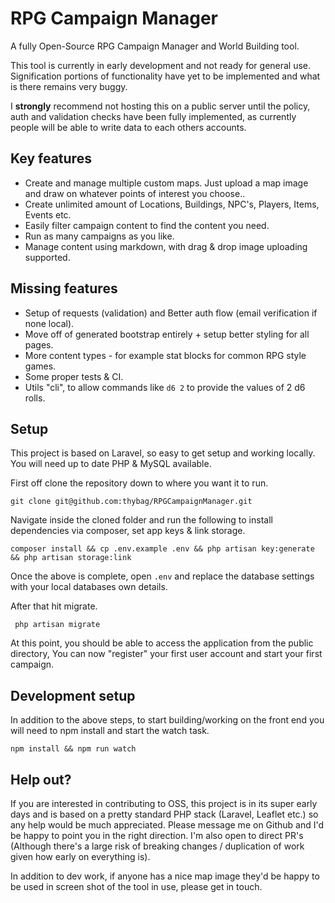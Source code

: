 # RPG Campaign Manager

A fully Open-Source RPG Campaign Manager and World Building tool.

This tool is currently in early development and not ready for general use. Signification portions of functionality have yet to be implemented and what is there remains very buggy. 

I **strongly** recommend not hosting this on a public server until the policy, auth and validation checks have been fully implemented, as currently people will be able to write data to each others accounts.

## Key features

* Create and manage multiple custom maps. Just upload a map image and draw on whatever points of interest you choose..
* Create unlimited amount of Locations, Buildings, NPC's, Players, Items, Events etc.
* Easily filter campaign content to find the content you need.
* Run as many campaigns as you like.
* Manage content using markdown, with drag & drop image uploading supported.

## Missing features

* Setup of requests (validation) and Better auth flow (email verification if none local).
* Move off of generated bootstrap entirely + setup better styling for all pages.
* More content types - for example stat blocks for common RPG style games.
* Some proper tests & CI.
* Utils "cli", to allow commands like `d6 2` to provide the values of 2 d6 rolls.

## Setup

This project is based on Laravel, so easy to get setup and working locally. You will need up to date PHP & MySQL available.

First off clone the repository down to where you want it to run.

```
git clone git@github.com:thybag/RPGCampaignManager.git
```

Navigate inside the cloned folder and run the following to install dependencies via composer, set app keys & link storage.

```
composer install && cp .env.example .env && php artisan key:generate && php artisan storage:link
```
Once the above is complete, open `.env` and replace the database settings with your local databases own details. 

After that hit migrate.

```
 php artisan migrate

```

At this point, you should be able to access the application from the public directory, You can now "register" your first user account and start your first campaign.

## Development setup

In addition to the above steps, to start building/working on the front end you will need to npm install and start the watch task.

```
npm install && npm run watch
```

## Help out?

If you are interested in contributing to OSS, this project is in its super early days and is based on a pretty standard PHP stack (Laravel, Leaflet etc.) so any help would be much appreciated. Please message me on Github and I'd be happy to point you in the right direction. I'm also open to direct PR's (Although there's a large risk of breaking changes / duplication of work given how early on everything is).

In addition to dev work, if anyone has a nice map image they'd be happy to be used in screen shot of the tool in use, please get in touch.
